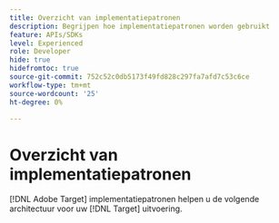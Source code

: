 ```yaml
---
title: Overzicht van implementatiepatronen
description: Begrijpen hoe implementatiepatronen worden gebruikt
feature: APIs/SDKs
level: Experienced
role: Developer
hide: true
hidefromtoc: true
source-git-commit: 752c52c0db5173f49fd828c297fa7afd7c53c6ce
workflow-type: tm+mt
source-wordcount: '25'
ht-degree: 0%

---
```


# Overzicht van implementatiepatronen

[!DNL Adobe Target] implementatiepatronen helpen u de volgende architectuur voor uw [!DNL Target] uitvoering.

